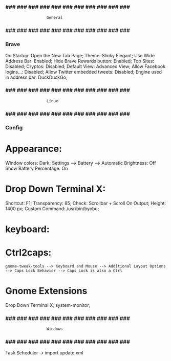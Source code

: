 ### ### ### ### ### ### ### ### ### ### ### ### ###
                      General
### ### ### ### ### ### ### ### ### ### ### ### ###

### Brave ###
  On Startup:                    Open the New Tab Page;
  Theme:                         Slinky Elegant;
  Use Wide Address Bar:          Enabled;
  Hide Brave Rewards button:     Enabled;
  Top Sites:                     Disabled;
  Cryptos:                       Disabled;
  Default View:                  Advanced View;
  Allow Facebook logins...:      Disabled;
  Allow Twitter embedded tweets: Disabled;
  Engine used in address bar:    DuckDuckGo;


### ### ### ### ### ### ### ### ### ### ### ### ###
                      Linux
### ### ### ### ### ### ### ### ### ### ### ### ###

### Config ###
# Appearance:
  Window colors: Dark;
  Settings --> Battery -->
    Automatic Brightness: Off
    Show Battery Percentage: On

# Drop Down Terminal X:
  Shortcut: F1;
  Transparency: 85;
  Check: Scrollbar + Scroll On Output;
  Height: 1400 px;
  Custom Command: /usr/bin/byobu;

# keyboard:
  # Ctrl2caps:
    gnome-tweak-tools --> Keyboard and Mouse --> Additional Layout Options --> Caps Lock Behavior --> Caps Lock is also a Ctrl

# Gnome Extensions
  Drop Down Terminal X;
  system-monitor;


### ### ### ### ### ### ### ### ### ### ### ### ###
                      Windows
### ### ### ### ### ### ### ### ### ### ### ### ###

Task Scheduler → import update.xml
